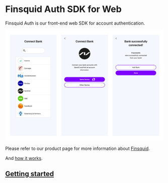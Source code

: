 # Finsquid Auth SDK for Web

Finsquid Auth is our front-end web SDK for account authentication.

![ Auth SDK Preview ](./01.png)

Please refer to our product page for more information about [Finsquid](https://www.finsquid.io).

And [how it works](https://www.finsquid.io/how-it-works).

## [Getting started](./getting-started.md)
